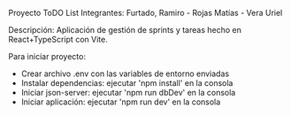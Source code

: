 Proyecto ToDO List
Integrantes: Furtado, Ramiro - Rojas Matías - Vera Uriel

Descripción:
Aplicación de gestión de sprints y tareas hecho en React+TypeScript con Vite.

Para iniciar proyecto:
- Crear archivo .env con las variables de entorno enviadas
- Instalar dependencias:
  ejecutar 'npm install' en la consola
- Iniciar json-server:
  ejecutar 'npm run dbDev' en la consola
- Iniciar aplicación:
  ejecutar 'npm run dev' en la consola
